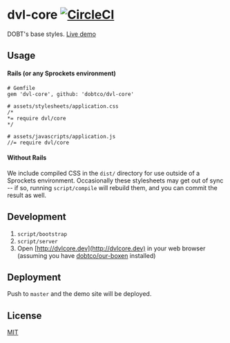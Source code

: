 dvl-core [![CircleCI](https://circleci.com/gh/dobtco/dvl-core.svg?style=svg&circle-token=87144b68eadac365d9368f5c62e68d3dfcad14bb)](https://circleci.com/gh/dobtco/dvl-core)
====

DOBT's base styles. [Live demo](https://dvl-core.dobt.co/)

## Usage

#### Rails (or any Sprockets environment)

```
# Gemfile
gem 'dvl-core', github: 'dobtco/dvl-core'

# assets/stylesheets/application.css
/*
*= require dvl/core
*/

# assets/javascripts/application.js
//= require dvl/core
```

#### Without Rails

We include compiled CSS in the `dist/` directory for use outside of a Sprockets environment. Occasionally these stylesheets may get out of sync -- if so, running `script/compile` will rebuild them, and you can commit the result as well.

## Development

1. `script/bootstrap`
2. `script/server`
3. Open [http://dvlcore.dev](http://dvlcore.dev) in your web browser (assuming you have [dobtco/our-boxen](https://github.com/dobtco/our-boxen) installed)

## Deployment

Push to `master` and the demo site will be deployed.

## License

[MIT](http://dobtco.mit-license.org/)
